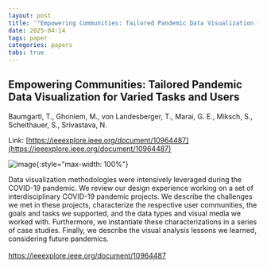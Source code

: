 ```yaml
---
layout: post
title: '"Empowering Communities: Tailored Pandemic Data Visualization for Varied Tasks and Users"'
date: 2025-04-14
tags: paper
categories: papers
tabs: true
---
```


## Empowering Communities: Tailored Pandemic Data Visualization for Varied Tasks and Users
Baumgartl, T., Ghoniem, M., von Landesberger, T., Marai, G. E., Miksch, S., Scheithauer, S., Srivastava, N.

Link: [https://ieeexplore.ieee.org/document/10964487](https://ieeexplore.ieee.org/document/10964487)


![image](https://www.evl.uic.edu/output/originals/pandemic_data_visualization.png-srcw.jpg){:style="max-width: 100%"}

Data visualization methodologies were intensively leveraged during the COVID-19 pandemic. We review our design experience working on a set of interdisciplinary COVID-19 pandemic projects. We describe the challenges we met in these projects, characterize the respective user communities, the goals and tasks we supported, and the data types and visual media we worked with. Furthermore, we instantiate these characterizations in a series of case studies. Finally, we describe the visual analysis lessons we learned, considering future pandemics.<br><br>
<a href="https://ieeexplore.ieee.org/document/10964487">https://ieeexplore.ieee.org/document/10964487</a>